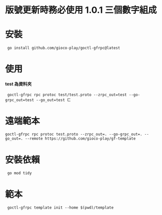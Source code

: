 
 # 版號更新時務必使用 1.0.1 三個數字組成
 # 安裝
```shell
 go install github.com/gioco-play/goctl-gfrpc@latest
```

 
 # 使用
#### test 為資料夾
```shell
 goctl-gfrpc rpc protoc test/test.proto --zrpc_out=test --go-grpc_out=test --go_out=test ㄈ
```

# 遠端範本
```shell
goctl-gfrpc rpc protoc test.proto --zrpc_out=. --go-grpc_out=. --go_out=. --remote https://github.com/gioco-play/gf-template
```
 
 # 安裝依賴 
```shell
 go mod tidy 
```

 
 # 範本
```shell
 goctl-gfrpc template init --home $(pwd)/template
```